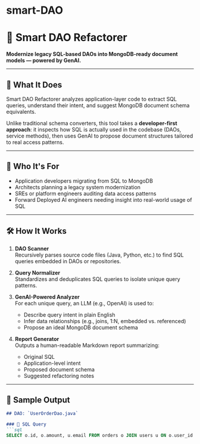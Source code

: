 # smart-DAO


# 🧪 Smart DAO Refactorer

**Modernize legacy SQL-based DAOs into MongoDB-ready document models — powered by GenAI.**

---

## 🧠 What It Does

Smart DAO Refactorer analyzes application-layer code to extract SQL queries, understand their intent, and suggest MongoDB document schema equivalents.

Unlike traditional schema converters, this tool takes a **developer-first approach**: it inspects how SQL is actually used in the codebase (DAOs, service methods), then uses GenAI to propose document structures tailored to real access patterns.

---

## 🔧 Who It's For

- Application developers migrating from SQL to MongoDB
- Architects planning a legacy system modernization
- SREs or platform engineers auditing data access patterns
- Forward Deployed AI engineers needing insight into real-world usage of SQL

---

## 🛠 How It Works

1. **DAO Scanner**  
   Recursively parses source code files (Java, Python, etc.) to find SQL queries embedded in DAOs or repositories.

2. **Query Normalizer**  
   Standardizes and deduplicates SQL queries to isolate unique query patterns.

3. **GenAI-Powered Analyzer**  
   For each unique query, an LLM (e.g., OpenAI) is used to:
   - Describe query intent in plain English
   - Infer data relationships (e.g., joins, 1:N, embedded vs. referenced)
   - Propose an ideal MongoDB document schema

4. **Report Generator**  
   Outputs a human-readable Markdown report summarizing:
   - Original SQL
   - Application-level intent
   - Proposed document schema
   - Suggested refactoring notes

---

## 🧪 Sample Output

```markdown
## DAO: `UserOrderDao.java`

### 🧩 SQL Query
```sql
SELECT o.id, o.amount, u.email FROM orders o JOIN users u ON o.user_id = u.id
